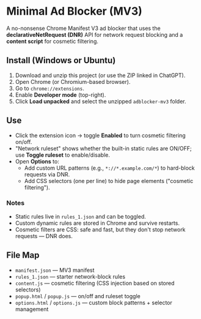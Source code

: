 
# Minimal Ad Blocker (MV3)

A no-nonsense Chrome Manifest V3 ad blocker that uses the **declarativeNetRequest (DNR)** API for network request blocking and a **content script** for cosmetic filtering.

## Install (Windows or Ubuntu)

1. Download and unzip this project (or use the ZIP linked in ChatGPT).
2. Open Chrome (or Chromium-based browser).
3. Go to `chrome://extensions`.
4. Enable **Developer mode** (top-right).
5. Click **Load unpacked** and select the unzipped `adblocker-mv3` folder.

## Use

- Click the extension icon → toggle **Enabled** to turn cosmetic filtering on/off.
- "Network ruleset" shows whether the built-in static rules are ON/OFF; use **Toggle ruleset** to enable/disable.
- Open **Options** to:
  - Add custom URL patterns (e.g., `*://*.example.com/*`) to hard-block requests via DNR.
  - Add CSS selectors (one per line) to hide page elements ("cosmetic filtering").

### Notes

- Static rules live in `rules_1.json` and can be toggled. 
- Custom dynamic rules are stored in Chrome and survive restarts. 
- Cosmetic filters are CSS: safe and fast, but they don't stop network requests — DNR does.

## File Map

- `manifest.json` — MV3 manifest
- `rules_1.json` — starter network-block rules
- `content.js` — cosmetic filtering (CSS injection based on stored selectors)
- `popup.html` / `popup.js` — on/off and ruleset toggle
- `options.html` / `options.js` — custom block patterns + selector management

